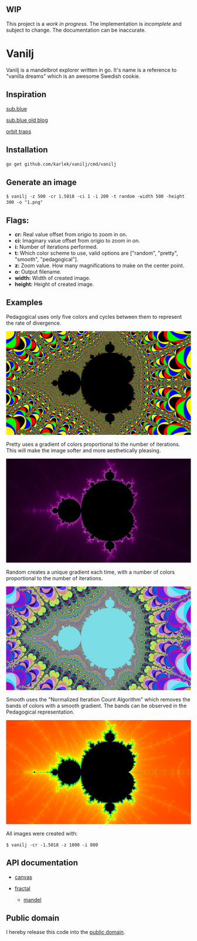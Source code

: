 WIP
---
This project is a *work in progress*. The implementation is *incomplete* and
subject to change. The documentation can be inaccurate.

Vanilj
======
Vanilj is a mandelbrot explorer written in go. It's name is a reference to "vanilla
dreams" which is an awesome Swedish cookie.

Inspiration
-----------

[sub.blue](http://sub.blue/fractal-lab)

[sub.blue old blog](http://2008.sub.blue/blog.html)

[orbit traps](http://www.fractaldomains.com/tutorial/use-orbit-traps/)

Installation
------------

`go get github.com/karlek/vanilj/cmd/vanilj`

Generate an image
-----------------

```shell
$ vanilj -z 500 -cr 1.5018 -ci 1 -i 200 -t random -width 500 -height 300 -o "1.png"
```

Flags:
------

* __cr:__
	Real value offset from origio to zoom in on.
* __ci:__
	Imaginary value offset from origio to zoom in on.
* __i:__
	Number of iterations performed.
* __t:__
	Which color scheme to use, valid options are ["random", "pretty", "smooth", "pedagogical"].
* __z:__
	Zoom value. How many magnifications to make on the center point.
* __o:__
	Output filename.
* __width:__
	Width of created image.
* __height:__
	Height of created image.

Examples
--------

Pedagogical uses only five colors and cycles between them to represent the rate of divergence.

![Pedagogical representation of the Mandelbrot set](https://github.com/karlek/vanilj/blob/master/cmd/vanilj/pedagogical.png?raw=true)

Pretty uses a gradient of colors proportional to the number of iterations. This will make the image softer and more aesthetically pleasing.

![Pretty representation of the Mandelbrot set](https://github.com/karlek/vanilj/blob/master/cmd/vanilj/pretty.png?raw=true)

Random creates a unique gradient each time, with a number of colors proportional to the number of iterations.

![Random representation of the Mandelbrot set](https://github.com/karlek/vanilj/blob/master/cmd/vanilj/random.png?raw=true)

Smooth uses the "Normalized Iteration Count Algorithm" which removes the bands of colors with a smooth gradient. The bands can be observed in the Pedagogical representation.

![Smooth representation of the Mandelbrot set](https://github.com/karlek/vanilj/blob/master/cmd/vanilj/smooth.png?raw=true)

All images were created with:
```shell
$ vanilj -cr -1.5018 -z 1000 -i 800
```

API documentation
-----------------

* [canvas][]
* [fractal][]

	- [mandel][]

[canvas]: http://godoc.org/github.com/karlek/vanilj/canvas
[fractal]: http://godoc.org/github.com/karlek/vanilj/fractal
[mandel]: http://godoc.org/github.com/karlek/vanilj/fractal/mandel

Public domain
-------------
I hereby release this code into the [public domain](https://creativecommons.org/publicdomain/zero/1.0/).

